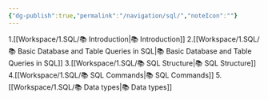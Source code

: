 ```yaml
---
{"dg-publish":true,"permalink":"/navigation/sql/","noteIcon":""}
---
```


1.[[Workspace/1.SQL/📚 Introduction\|📚 Introduction]]
2.[[Workspace/1.SQL/📚 Basic Database and Table Queries in SQL\|📚 Basic Database and Table Queries in SQL]]
3.[[Workspace/1.SQL/📚 SQL Structure\|📚 SQL Structure]]
4.[[Workspace/1.SQL/📚 SQL Commands\|📚 SQL Commands]]
5.[[Workspace/1.SQL/📚 Data types\|📚 Data types]]
